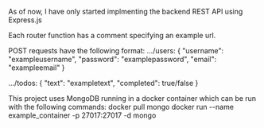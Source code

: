 As of now, I have only started implmenting the backend REST API using Express.js

Each router function has a comment specifying an example url. 

POST requests have the following format: 
.../users: 
{
  "username": "exampleusername",
  "password": "examplepassword",
  "email": "exampleemail"
}

.../todos: 
{
  "text": "exampletext",
  "completed": true/false
}

This project uses MongoDB running in a docker container which can be run with the following commands: 
docker pull mongo
docker run --name example_container -p 27017:27017 -d mongo
